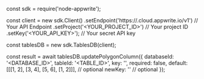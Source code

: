 const sdk = require('node-appwrite');

const client = new sdk.Client()
    .setEndpoint('https://<REGION>.cloud.appwrite.io/v1') // Your API Endpoint
    .setProject('<YOUR_PROJECT_ID>') // Your project ID
    .setKey('<YOUR_API_KEY>'); // Your secret API key

const tablesDB = new sdk.TablesDB(client);

const result = await tablesDB.updatePolygonColumn({
    databaseId: '<DATABASE_ID>',
    tableId: '<TABLE_ID>',
    key: '',
    required: false,
    default: [[[1, 2], [3, 4], [5, 6], [1, 2]]], // optional
    newKey: '' // optional
});
